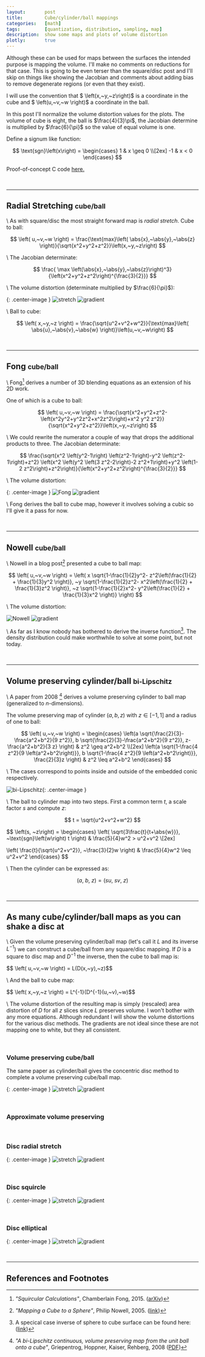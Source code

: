 ```yaml
---
layout:       post
title:        Cube/cylinder/ball mappings
categories:   [math]
tags:         [quantization, distribution, sampling, map]
description:  show some maps and plots of volume distortion
plotly:       true
---
```


Although these can be used for maps between the surfaces the intended purpose is mapping the volume. I'll make no comments on reductions for that case.  This is going to be even terser than the square/disc post and I'll skip on things like showing the Jacobian and comments about adding bias to remove degenerate regions (or even that they exist).

I will use the convention that $ \left(x,~y,~z\right)$ is a coordinate in the cube and $ \left(u,~v,~w \right)$ a coordinate in the ball.

In this post I'll normalize the volume distortion values for the plots. The volume of cube is eight, the ball is $\frac{4}{3}\pi$, the Jacobian determine is multiplied by $\frac{6}{\pi}$ so the value of equal volume is one.

Define a signum like function:

$$
\text{sgn}\left(x\right) =
\begin{cases}
1  & x \geq 0 \\[2ex]
-1 & x < 0
\end{cases}
$$


Proof-of-concept C code [here.](http://github.com/Marc-B-Reynolds/Stand-alone-junk/blob/master/src/Posts/ballcube.c)

<br>

------

Radial Stretching <small>cube/ball</small>
------

\\
As with square/disc the most straight forward map is *radial stretch*. Cube to ball:

$$ \left( u,~v,~w \right) = \frac{\text{max}\left( \abs{x},~\abs{y},~\abs{z} \right)}{\sqrt{x^2+y^2+z^2}}\left(x,~y,~z\right) $$

\\
The Jacobian determinate:

$$
\frac{ \max \left(\abs{x},~\abs{y},~\abs{z}\right)^3}{\left(x^2+y^2+z^2\right)^{\frac{3}{2}}}
$$

\\
The volume distortion (determinate multiplied by $\frac{6}{\pi}$):


{: .center-image }
![stretch]({{site.base}}/assets/figures/cubeball/rstretch.png 'Stretch volume distortion') ![gradient]({{site.base}}/assets/figures/cubeball/gradient.png 'gradient')


\\
Ball to cube:

$$ \left( x,~y,~z \right) = \frac{\sqrt{u^2+v^2+w^2}}{\text{max}\left( \abs{u},~\abs{v},~\abs{w} \right)}\left(u,~v,~w\right) $$

<br>

------

Fong <small>cube/ball</small>
------

\\
Fong[^fong2016] derives a number of 3D blending equations as an extension of his 2D work.

One of which is a cube to ball:

$$ 
\left( u,~v,~w \right) = \frac{\sqrt{x^2+y^2+z^2-\left(x^2y^2+y^2z^2+x^2z^2\right)+x^2 y^2 z^2}}{\sqrt{x^2+y^2+z^2}}\left(x,~y,~z\right) 
$$

\\
We could rewrite the numerator a couple of way that drops the additional products to three.  The Jacobian determinate:

$$
\frac{\sqrt{x^2 \left(y^2-1\right) \left(z^2-1\right)-y^2 \left(z^2-1\right)+z^2}
   \left(x^2 \left(y^2 \left(3 z^2-2\right)-2 z^2+1\right)+y^2 \left(1-2
   z^2\right)+z^2\right)}{\left(x^2+y^2+z^2\right)^{\frac{3}{2}}}
$$

\\
The volume distortion:

{: .center-image }
![Fong]({{site.base}}/assets/figures/cubeball/fong.png 'Fong volume distortion') ![gradient]({{site.base}}/assets/figures/cubeball/gradient.png 'gradient')

\\
Fong derives the ball to cube map, however it involves solving a cubic so I'll give it a pass for now.


<br>

------

Nowell <small>cube/ball</small>
------

\\
Nowell in a blog post[^nowell] presented a cube to ball map:

$$ \left( u,~v,~w \right) = \left(
 x \sqrt{1-\frac{1}{2}y^2- z^2\left(\frac{1}{2} + \frac{1}{3}y^2 \right)},
~y \sqrt{1-\frac{1}{2}z^2- x^2\left(\frac{1}{2} + \frac{1}{3}z^2 \right)},
~z \sqrt{1-\frac{1}{2}x^2- y^2\left(\frac{1}{2} + \frac{1}{3}x^2 \right)}
\right) $$

\\
The volume distortion:

![Nowell]({{site.base}}/assets/figures/cubeball/nowell.png 'Nowell volume distortion') ![gradient]({{site.base}}/assets/figures/cubeball/gradient.png 'gradient')

\\
As far as I know nobody has bothered to derive the inverse function[^bcnowell]. The density distribution could make worthwhile to solve at some point, but not today.

<br>

------

Volume preserving cylinder/ball <small>bi-Lipschitz</small>
------

\\
A paper from 2008 [^lipschitz] derives a volume preserving cylinder to ball map (generalized to $n$-dimensions).

The volume preserving map of cylinder $\left(a,b,z\right)$ with $z \in \left[-1,1\right]$ and a radius of one to ball:

$$
\left( u,~v,~w \right) =
\begin{cases}
\left(a \sqrt{\frac{2}{3}-\frac{a^2+b^2}{9 z^2}},
      b \sqrt{\frac{2}{3}-\frac{a^2+b^2}{9 z^2}},
	  z-\frac{a^2+b^2}{3 z} \right) & z^2 \geq a^2+b^2  \\[2ex]
\left(a \sqrt{1-\frac{4 z^2}{9 \left(a^2+b^2\right)}},
      b \sqrt{1-\frac{4 z^2}{9 \left(a^2+b^2\right)}}, \frac{2}{3}z \right)  & z^2 \leq a^2+b^2
\end{cases}
$$

\\
The cases correspond to points inside and outside of the embedded conic respectively.

![bi-Lipschitz]({{site.base}}/assets/figures/cubeball/bilipschitz.jpg 'bi-Libschitz regions'){: .center-image }

\\
The ball to cylinder map into two steps.  First a common term $t$, a scale factor $s$ and compute $z$:

$$
t = \sqrt{u^2+v^2+w^2}
$$

$$
\left(s, ~z\right) =
\begin{cases}
\left( \sqrt{3\frac{t}{t+\abs{w}}},
      ~\text{sgn}\left(w\right) t   \right)    & \frac{5}{4}w^2 > u^2+v^2 \\[2ex]

\left( \frac{t}{\sqrt{u^2+v^2}}, 
      ~\frac{3}{2}w \right) & \frac{5}{4}w^2 \leq u^2+v^2
\end{cases}
$$

\\
Then the cylinder can be expressed as:

$$
\left(a, ~b, ~z\right) = \left(su,~sv,~z \right)
$$

<br>

------

As many cube/cylinder/ball maps as you can shake a disc at
------

\\
Given the volume preserving cylinder/ball map (let's call it $L$ and its inverse $L^{-1}$) we can construct a cube/ball from any square/disc mapping.  If $D$ is a square to disc map and $D^{-1}$ the inverse, then the cube to ball map is:

$$ \left( u,~v,~w \right) = L(D(x,~y),~z)\$$

\\
And the ball to cube map:

$$ \left( x,~y,~z \right) = L^{-1}(D^{-1}(u,~v),~w)\$$

\\
The volume distortion of the resulting map is simply (rescaled) area distortion of $D$ for all $z$ slices since $L$ preserves volume.  I won't bother with any more equations.  Although redundant I will show the volume distortions for the various disc methods.  The gradients are not ideal since these are not mapping one to white, but they all consistent.

<br>

### Volume preserving cube/ball

The same paper as cylinder/ball gives the concentric disc method to complete a volume preserving cube/ball map.

{: .center-image }
![stretch]({{site.base}}/assets/figures/cubeball/ev.png 'Volume preserving') ![gradient]({{site.base}}/assets/figures/cubeball/cyl_gradient.png 'gradient')

<br>

### Approximate volume preserving

<br>

### Disc radial stretch

{: .center-image }
![stretch]({{site.base}}/assets/figures/cubeball/cstretch.png 'Stretch volume distortion') ![gradient]({{site.base}}/assets/figures/cubeball/cyl_gradient.png 'gradient')

<br>

### Disc squircle

{: .center-image }
![stretch]({{site.base}}/assets/figures/cubeball/squirical.png 'Squircle volume distortion') ![gradient]({{site.base}}/assets/figures/cubeball/cyl_gradient.png 'gradient')

<br>

### Disc elliptical

{: .center-image }
![stretch]({{site.base}}/assets/figures/cubeball/celliptical.png 'Elliptical volume distortion') ![gradient]({{site.base}}/assets/figures/cubeball/cyl_gradient.png 'gradient')

<br>

------

References and Footnotes
------

[^toycode]:  Toy scalar *C* implementation ([link](http://))

[^fong2016]:  *"Squircular Calculations"*, Chamberlain Fong, 2015. ([arXiv](https://arxiv.org/abs/XXXX))

[^lambers]:   *"Mappings between Sphere, Disc, and Square"*, Martin Lambers, 2016. ([jcgt](https://jcgt.org/published/0005/02/01/))

[^lipschitz]: *"A bi-Lipschitz continuous, volume preserving map from the unit ball onto a cube"*, Griepentrog, Hoppner, Kaiser, Rehberg, 2008 ([PDF](http://siba-ese.unisalento.it/index.php/notemat/article/viewFile/643/488))

[^nowell]:  *"Mapping a Cube to a Sphere"*, Philip Nowell, 2005. ([link](http://mathproofs.blogspot.fr/2005/07/mapping-cube-to-sphere.html))

[^bcnowell]:  A specical case inverse of sphere to cube surface can be found here: ([link](http://stackoverflow.com/questions/2656899/mapping-a-sphere-to-a-cube))

<script>

</script>
